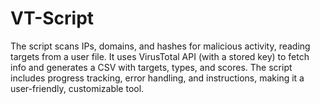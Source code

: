 # VT-Script
The script scans IPs, domains, and hashes for malicious activity, reading targets from a user file. It uses VirusTotal API (with a stored key) to fetch info and generates a CSV with targets, types, and scores. The script includes progress tracking, error handling, and instructions, making it a user-friendly, customizable tool.
